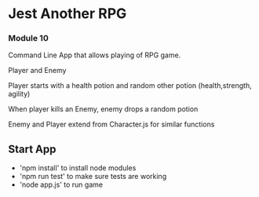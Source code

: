 # Jest Another RPG

### Module 10

Command Line App that allows playing of RPG game.

Player and Enemy 

Player starts with a health potion and random other potion (health,strength, agility)

When player kills an Enemy, enemy drops a random potion

Enemy and Player extend from Character.js for similar functions

## Start App
- 'npm install' to install node modules
- 'npm run test' to make sure tests are working
- 'node app.js' to run game